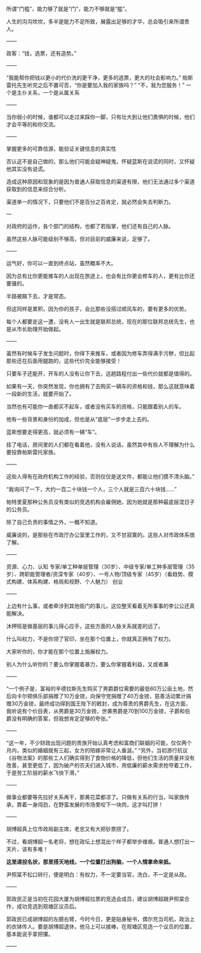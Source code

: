 所谓“门槛”，能力够了就是“门”，能力不够就是“槛”。

人生的沟沟坎坎，多半是能力不足所致，展露出足够的才华，总会吸引来所谓贵人。

——

政客：“钱，选票，还有造势。”

——

“我能帮你把钱以更小的代价洗的更干净，更多的选票，更大的社会影响力。”
帕斯雷托先生听完之后不置可否，“你是要加入我的家族吗？”
“不，我为您服务！”
一个是主仆关系，一个是从属关系

——

当你弱小的时候，谁都可以走过来踩你一脚，只有壮大到让他们畏惧的时候，他们才会平等的和你交流。

——

掌握更多的可靠信源，能验证关键信息的真实性

否认这不是自己做的，那么他们可能会疑神疑鬼，怀疑蓝斯在说谎的同时，又怀疑他其实没有说谎。

造成这种原因和现象的是因为普通人获取信息的渠道有限，他们无法通过多个渠道获取到的信息来综合分析。

渠道单一的情况下，只要他们不是百分之百肯定，就必然会失去判断力。

—

对政府的运作，各个部门的结构，也都了若指掌，他们还有自己的人脉。

虽然这些人脉可能级别不够高，但对目前的威廉来说，足够了。

——

运气好，你可以一直到终点站，虽然概率不大。

因为总有比你更能推车的人出现在旅途上，也会有比你更会修车的人，更有比你还要骚的。

半路被踹下去，才是常态。

但这同样是累积，因为你的孩子，会比那些没搭过顺风车的，要有更多的优势。

每个人都要走这一遭，没有人一出生就是联邦总统，现在的那位联邦总统先生，也是从市长助理开始做起。

——

虽然有时候车子发生问题时，你得下来推车，或者因为修车弄得满手污秽，但比起那些还在后面用腿跑的，这些代价完全能够接受！

只要车子还能开，开车的人没有让你下去，这趟路程付出一些代价就都是值得的。

如果有一天，你突然发现，你也拥有了去购买一辆车的资格和钱，那么这就意味着一段新的生活，就要开始了。

当然也有可能你一直都买不起车，或者没有买车的资格，只能跟着别人的车。

他有一些背景和身份的加成，但也是从“底层”一步步走上去的。

蓝斯想要走得更高，就必须有一辆“车”。

挂了电话，房间里的人们都在看着他，没有人说话，虽然其中有些人不理解为什么要投靠帕斯雷托家族。

——

这些人得有在政府机构工作的经验，否则仅仅是送文件，都能让他们摸不清头脑。”

“我询问了一下，大约一百二十块钱一个人，三个人就是三百六十块钱……”

帕特里夏那种公务员没有类似的竞选机构会雇佣她，因为她就是那种最底层混日子的公务员。

除了自己负责的事情之外，一概不知道。

威廉说的，是那些在市政厅办公室里工作的，又不甘寂寞的。这些人对市政体系很了解。

——

资源、心力、认知
专家/单工种单层管理（30岁）、中级专家/单工种多层管理（35岁）、跨职能管理者/资深专家（40岁）、一号人物/顶级专家（45岁）（看趋势、模式构建、体系构建、格局和视野、个人魅力）
创业

——

上边有什么事，或者牵涉到其他衙门的事儿，这位整天看着无所事事的李公公还真能解决。

沐押班是做基层的事儿得心应手，这些方面的人脉关系就差的远了。

什么叫权力，不是你领了官印，坐在那个位置上，你就真正拥有了权力。

大家听你的，你才能在那个位置上施展权力。

别人为什么听你的？要么你掌握着暴力，要么你掌握着利益，又或者兼

——

“一个例子是，富裕的辛德拉斯先生购买了男爵爵位需要的最低60万公亩土地，然后向卡尔顿俱乐部捐赠了10万金镑，向保守党捐赠了40万金镑，慈善活动累计捐赠30万金镑，最终成功得到国王陛下的敕封，成为尊贵的男爵先生，在这方面，我听说有个价目表，从男爵是30万金镑，世袭男爵是70到100万金镑，子爵和伯爵没有明确的答案，但我想肯定足够的夸张。”

——

“这一年，不少财政出现问题的贵族开始认真考虑和富商们联姻的可能，仅仅两个月内，类似的婚姻就有三起，女方的陪嫁非常让人垂涎。”
“另外，当初游行抗议《谷物法案》的那些工人们确实得到了食物价格的降低，但他们生活的质量并没有改善，甚至更低了，因为破产的农夫们进入城市，用低廉的薪水需求抢夺着工作，于是劳工阶层的薪水飞快下滑。”

——

做事业都要等先拉好关系再干，那黄花菜都凉了。只做有关系的行当，叫家族传承，靠着一身闯劲，在野蛮发展的市场里咬下一块肉，这才叫打拼！

——

胡博超真上位市政局副主席，老忠又有大把钞票捞了。

不过，看胡博超一名老将，想在政坛上想混出个样子都举步维艰。普通人想打出一天片，该有多难！

**这里递投名状，那里搭天地线，一个位置打出狗脑，一个人情拿命来抵。**

尹照棠不松口转行，便是明白：有权力，不一定要当官，洗白，不一定是从政。

——

郭政民正是当初在花园大厦为胡博超拉票的竞选会成员，建议胡博超跟尹照棠合作，成功竞选到观塘区议员后。

郭政民已成胡博超的左膀右臂，今时今日，更是贴身秘书，偶尔充当司机，政治上的衣钵传人。要是胡博超退休，他马上可以接棒，在观塘区竞选一个议员的位置，基本能说手拿把攥。

——

